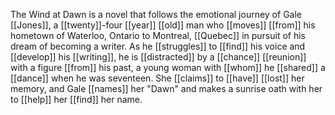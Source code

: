 The Wind at Dawn is a novel that follows the emotional journey of Gale [[Jones]], a [[twenty]]-four [[year]] [[old]] man who [[moves]] [[from]] his hometown of Waterloo, Ontario to Montreal, [[Quebec]] in pursuit of his dream of becoming a writer. As he [[struggles]] to [[find]] his voice and [[develop]] his [[writing]], he is [[distracted]] by a [[chance]] [[reunion]] with a figure [[from]] his past, a young woman with [[whom]] he [[shared]] a [[dance]] when he was seventeen. She [[claims]] to [[have]] [[lost]] her memory, and Gale [[names]] her "Dawn" and makes a sunrise oath with her to [[help]] her [[find]] her name.